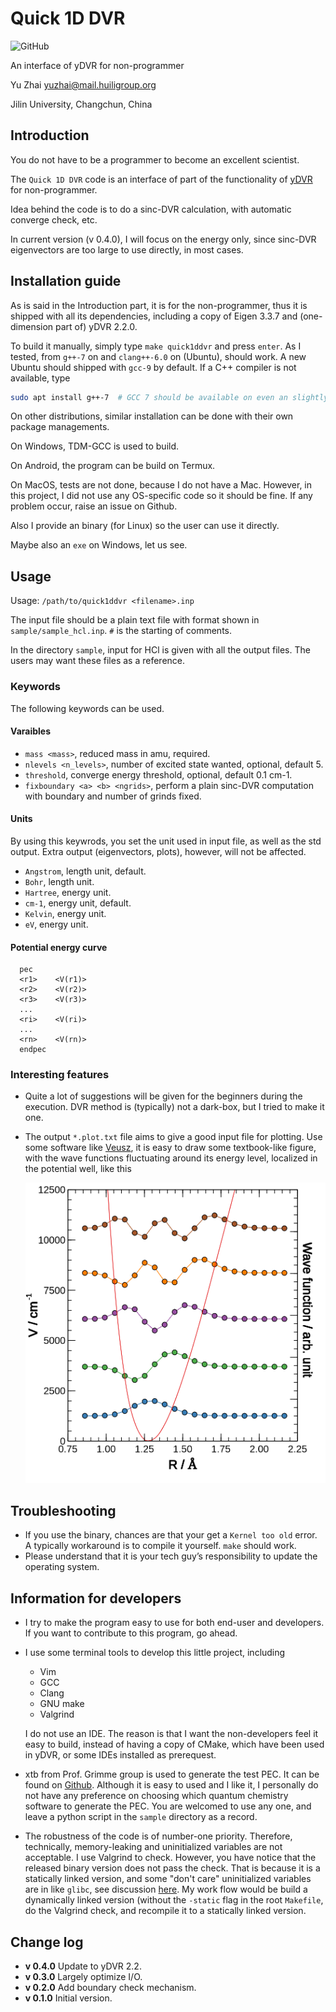 # Quick 1D DVR

![GitHub](https://img.shields.io/github/license/zhaiyusci/Quick-1D-DVR)

An interface of yDVR for non-programmer

Yu Zhai <yuzhai@mail.huiligroup.org>

Jilin University, Changchun, China

## Introduction

You do not have to be a programmer to become an excellent scientist.

The `Quick 1D DVR` code is an interface of part of the functionality
of [yDVR](https://github.com/zhaiyusci/ydvr) for non-programmer.

Idea behind the code is to do a sinc-DVR calculation, with automatic
converge check, etc.

In current version (v 0.4.0), I will focus on the energy only, since
sinc-DVR eigenvectors are too large to use directly, in most cases.

## Installation guide

As is said in the Introduction part, it is for the non-programmer, thus
it is shipped with all its dependencies, including a copy of Eigen 3.3.7
and (one-dimension part of) yDVR 2.2.0.

To build it manually, simply type `make quick1ddvr` and press 
`enter`. As I tested, from `g++-7` on and `clang++-6.0` on 
(Ubuntu), should work.
A new Ubuntu should shipped with `gcc-9` by default. If a C++ compiler
is not available, type

```sh
sudo apt install g++-7  # GCC 7 should be available on even an slightly old OS
```

On other distributions, similar installation can be done with their own 
package managements.

On Windows, TDM-GCC is used to build.

On Android, the program can be build on Termux.

On MacOS, tests are not done, because I do not have a Mac.
However, in this project, I did
not use any OS-specific code so it should be fine. If any problem occur,
raise an issue on Github.

Also I provide an binary (for Linux) so the user can use it directly.

Maybe also an `exe` on Windows, let us see.

## Usage

Usage: `/path/to/quick1ddvr <filename>.inp`

The input file should be a plain text file with format shown in
`sample/sample_hcl.inp`. `#` is the starting of comments.

In the directory `sample`, input for HCl is given with all the output
files. The users may want these files as a reference.

### Keywords

The following keywords can be used.

#### Varaibles

- `mass <mass>`, reduced mass in amu, required.
- `nlevels <n_levels>`, number of excited state wanted, optional, default 5.
- `threshold`, converge energy threshold, optional, default 0.1 cm-1.
- `fixboundary <a> <b> <ngrids>`, perform a plain sinc-DVR computation with
  boundary and number of grinds fixed.

#### Units

By using this keywrods, you set the unit used in input file, as well as
the std output. Extra output (eigenvectors, plots), however, will not be
affected.

- `Angstrom`, length unit, default.
- `Bohr`, length unit.
- `Hartree`, energy unit.
- `cm-1`, energy unit, default.
- `Kelvin`, energy unit.
- `eV`, energy unit.

#### Potential energy curve
``` 
  pec
  <r1>    <V(r1)>
  <r2>    <V(r2)>
  <r3>    <V(r3)>
  ...
  <ri>    <V(ri)>
  ...
  <rn>    <V(rn)>
  endpec
```

### Interesting features

- Quite a lot of suggestions will be given for the beginners during the
  execution. DVR method is (typically) not a dark-box, but I tried to
  make it one.
- The output `*.plot.txt` file aims to give a good input file for
  plotting. Use some software like
  [Veusz](https://veusz.github.io/), it is easy to draw some
  textbook-like figure, with the wave functions fluctuating around its
  energy level, localized in the potential well, like this

  ![image](sample/hcl/sample_hcl.png)

## Troubleshooting

- If you use the binary, chances are that your get a ``Kernel too old``
  error. A typically workaround is to compile it yourself. 
  ``make`` should work.
- Please understand that it is your tech guy’s responsibility to update
  the operating system.

## Information for developers

- I try to make the program easy to use for both end-user and 
  developers. If you want to contribute to this program, go ahead.
- I use some terminal tools to develop this little project, including

  - Vim
  - GCC
  - Clang
  - GNU make
  - Valgrind

  I do not use an IDE. The reason is that I want the
  non-developers feel it easy to build, instead of having a copy of 
  CMake, which have been used in yDVR, or some IDEs installed as 
  prerequest.
- xtb from Prof. Grimme group is used to generate the test PEC.
  It can be found on [Github](https://github.com/grimme-lab/xtb>).
  Although it is easy to used and I like it, I personally do not have
  any preference on choosing which quantum chemistry software to 
  generate the PEC.  You are welcomed to use any one, and leave a python
  script in the `sample` directory as a record.
- The robustness of the code is of number-one priority. Therefore,
  technically, memory-leaking and uninitialized variables are not
  acceptable. I use Valgrind to check. However, you have notice that
  the released binary version does not pass the check.
  That is because it is a statically linked version, and some 
  "don't care" uninitialized variables are in like `glibc`,
  see discussion [here](https://stackoverflow.com/questions/7506134/valgrind-errors-when-linked-with-static-why).
  My work flow would be build a dynamically linked version (without the
  `-static` flag in the root `Makefile`, do the Valgrind check,
  and recompile it to a statically linked version.

Change log
----------

- **v 0.4.0** Update to yDVR 2.2.
- **v 0.3.0** Largely optimize I/O.
- **v 0.2.0** Add boundary check mechanism.
- **v 0.1.0** Initial version.
